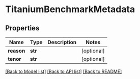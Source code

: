 # TitaniumBenchmarkMetadata


## Properties
Name | Type | Description | Notes
------------ | ------------- | ------------- | -------------
**reason** | **str** |  | [optional] 
**tenor** | **str** |  | [optional] 

[[Back to Model list]](../README.md#documentation-for-models) [[Back to API list]](../README.md#documentation-for-api-endpoints) [[Back to README]](../README.md)


